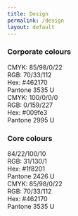 ```yaml
---
title: Design
permalink: /design
layout: default
---
```

### Corporate colours

<div class="dib bg-purple w-40 pa2 mr3 mb3 f6">
<div class="db white mb2">CMYK: 85/98/0/22</div>
<div class="db white mb2">RGB: 70/33/112</div>
<div class="db white mb2">Hex: #462170</div>
<div class="db white">Pantone 3535 U</div>
</div>

<div class="dib bg-blue w-40 pa2 mr3 mb3 f6">
<div class="db white mb2">CMYK: 100/0/0/0</div>
<div class="db white mb2">RGB: 0/159/227</div>
<div class="db white mb2">Hex: #009fe3</div>
<div class="db white">Pantone 2995 U</div>
</div>




### Core colours

<div class="dib bg-purple w-40 pa2 mr3 mb3 f6">
<div class="db white mb2">84/22/100/10</div>
<div class="db white mb2">RGB: 31/130/1</div>
<div class="db white mb2">Hex: #1f8201</div>
<div class="db white">Pantone 2426 U</div>
</div>

<div class="dib bg-blue w-40 pa2 mr3 mb3 f6">
<div class="db white mb2">CMYK: 85/98/0/22</div>
<div class="db white mb2">RGB: 70/33/112</div>
<div class="db white mb2">Hex: #462170</div>
<div class="db white">Pantone 3535 U</div>
</div>